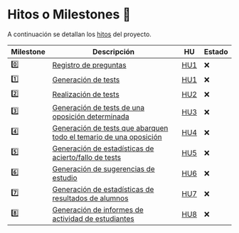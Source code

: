 # Hitos o Milestones 🚩

A continuación se detallan los [hitos](https://github.com/edusegrich/OpoTests/milestones) del proyecto.  
  
Milestone | Descripción | HU | Estado
----------|-------------|----|-------
0️⃣ | [Registro de preguntas](https://github.com/edusegrich/OpoTests/milestone/9) | [HU1](https://github.com/edusegrich/OpoTests/issues/2) | ❌
1️⃣ | [Generación de tests](https://github.com/edusegrich/OpoTests/milestone/1) | [HU1](https://github.com/edusegrich/OpoTests/issues/2) | ❌
2️⃣ | [Realización de tests](https://github.com/edusegrich/OpoTests/milestone/2) | [HU2](https://github.com/edusegrich/OpoTests/issues/3) | ❌
3️⃣ | [Generación de tests de una oposición determinada](https://github.com/edusegrich/OpoTests/milestone/3) | [HU3](https://github.com/edusegrich/OpoTests/issues/4) | ❌
4️⃣ | [Generación de tests que abarquen todo el temario de una oposición](https://github.com/edusegrich/OpoTests/milestone/4) | [HU4](https://github.com/edusegrich/OpoTests/issues/5) | ❌
5️⃣ | [Generación de estadísticas de acierto/fallo de tests](https://github.com/edusegrich/OpoTests/milestone/5) | [HU5](https://github.com/edusegrich/OpoTests/issues/6) | ❌
6️⃣ | [Generación de sugerencias de estudio](https://github.com/edusegrich/OpoTests/milestone/6) | [HU6](https://github.com/edusegrich/OpoTests/issues/7) | ❌
7️⃣ | [Generación de estadísticas de resultados de alumnos](https://github.com/edusegrich/OpoTests/milestone/7) | [HU7](https://github.com/edusegrich/OpoTests/issues/8) | ❌
8️⃣ | [Generación de informes de actividad de estudiantes](https://github.com/edusegrich/OpoTests/milestone/8) | [HU8](https://github.com/edusegrich/OpoTests/issues/9) | ❌
